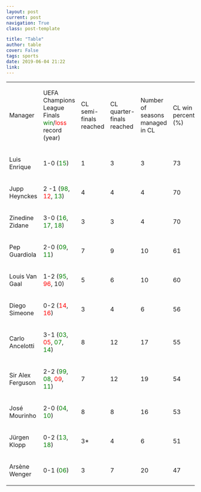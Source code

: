 ```yaml
---
layout: post
current: post
navigation: True
class: post-template

title: "Table"
author: table
cover: False
tags: sports
date: 2019-06-04 21:22
link:
---
```


<table >
<tr>
<td><p>Manager</p></td>
<td><p>UEFA Champions League Finals <span style="color:green">win</span>/<span style="color:red">loss</span> record (year)</p></td>
<td><p>CL semi-finals reached</p></td>
<td><p>CL quarter-finals reached</p></td>
<td><p>Number of seasons managed in CL</p></td>
<td><p>CL win percentage (%)</p></td>
</tr>

<tr>
<td><p>Luis Enrique</p></td>
<td><p>1-0 (<span style="color:green">15</span>)</p></td>
<td><p>1</p></td>
<td><p>3</p></td>
<td><p>3</p></td>
<td><p>73</p></td>
</tr>

<tr>
<td><p>Jupp Heynckes</p></td>
<td><p>2 -1 (<span style="color:green">98</span>, <span style="color:red">12</span>, <span style="color:green">13</span>) </p></td>
<td><p>4</p></td>
<td><p>4</p></td>
<td><p>4</p></td>
<td><p>70</p></td>
</tr>

<tr>
<td><p>Zinedine Zidane</p></td>
<td><p>3-0 (<span style="color:green">16</span>, <span style="color:green">17</span>, <span style="color:green">18</span>)</p></td>
<td><p>3</p></td>
<td><p>3</p></td>
<td><p>4</p></td>
<td><p>70</p></td>
</tr>

<tr>
<td><p>Pep Guardiola</p></td>
<td><p>2-0 (<span style="color:green">09</span>, <span style="color:green">11</span>)</p></td>
<td><p>7</p></td>
<td><p>9</p></td>
<td><p>10</p></td>
<td><p>61</p></td>
</tr>

<tr>
<td><p>Louis Van Gaal</p></td>
<td><p>1-2 (<span style="color:green">95</span>, <span style="color:red">96</span>, 10)</p></td>
<td><p>5</p></td>
<td><p>6</p></td>
<td><p>10</p></td>
<td><p>60</p></td>
</tr>

<tr>
<td><p>Diego Simeone</p></td>
<td><p>0-2 (<span style="color:red">14</span>, <span style="color:red">16</span>)</p></td>
<td><p>3</p></td>
<td><p>4</p></td>
<td><p>6</p></td>
<td><p>56</p></td>
</tr>

<tr>
<td><p>Carlo Ancelotti</p></td>
<td><p>3-1 (<span style="color:green">03</span>, <span style="color:red">05</span>, <span style="color:green">07</span>, <span style="color:green">14</span>)</p></td>
<td><p>8</p></td>
<td><p>12</p></td>
<td><p>17</p></td>
<td><p>55</p></td>
</tr>

<tr>
<td><p>Sir Alex Ferguson</p></td>
<td><p>2-2 (<span style="color:green">99</span>, <span style="color:green">08</span>, <span style="color:red">09</span>, <span style="color:green">11</span>)</p></td>
<td><p>7</p></td>
<td><p>12</p></td>
<td><p>19</p></td>
<td><p>54</p></td>
</tr>

<tr>
<td><p>José Mourinho</p></td>
<td><p>2-0 (<span style="color:green">04</span>, <span style="color:green">10</span>)</p></td>
<td><p>8</p></td>
<td><p>8</p></td>
<td><p>16</p></td>
<td><p>53</p></td>
</tr>

<tr>
<td><p>Jürgen Klopp</p></td>
<td><p>0-2 (<span style="color:green">13</span>, <span style="color:green">18</span>)</p></td>
<td><p>3*</p></td>
<td><p>4</p></td>
<td><p>6</p></td>
<td><p>51</p></td>
</tr>

<tr>
<td><p>Arsène Wenger</p></td>
<td><p>0-1 (<span style="color:green">06</span>)</p></td>
<td><p>3</p></td>
<td><p>7</p></td>
<td><p>20</p></td>
<td><p>47</p></td>
</tr>
</table>
